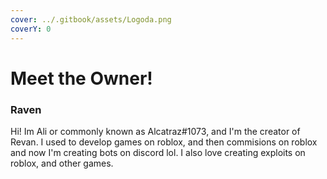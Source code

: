 ```yaml
---
cover: ../.gitbook/assets/Logoda.png
coverY: 0
---
```


# Meet the Owner!

### Raven

Hi! Im Ali  or commonly known as Alcatraz#1073, and I'm the creator of Revan. I used to develop games on roblox, and then commisions on roblox and now I'm creating bots on discord lol. I also love creating exploits on roblox, and other games.
